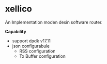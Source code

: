# xellico

An Implementation moden desin software router.

**Capability**

- support dpdk v17.11
- json configurabule
	- RSS configuration
	- Tx Buffer configuration

